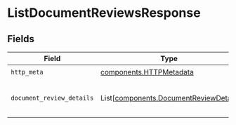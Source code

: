 # ListDocumentReviewsResponse


## Fields

| Field                                                                                    | Type                                                                                     | Required                                                                                 | Description                                                                              |
| ---------------------------------------------------------------------------------------- | ---------------------------------------------------------------------------------------- | ---------------------------------------------------------------------------------------- | ---------------------------------------------------------------------------------------- |
| `http_meta`                                                                              | [components.HTTPMetadata](../../models/components/httpmetadata.md)                       | :heavy_check_mark:                                                                       | N/A                                                                                      |
| `document_review_details`                                                                | List[[components.DocumentReviewDetail](../../models/components/documentreviewdetail.md)] | :heavy_minus_sign:                                                                       | Successful retrieval of document reviews                                                 |